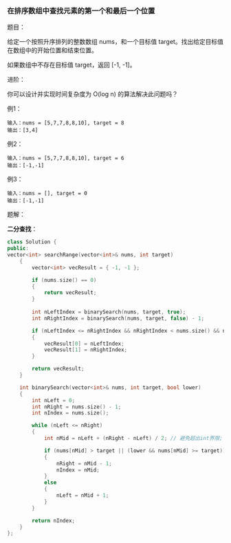 ### 在排序数组中查找元素的第一个和最后一个位置

题目：

给定一个按照升序排列的整数数组 nums，和一个目标值 target。找出给定目标值在数组中的开始位置和结束位置。

如果数组中不存在目标值 target，返回 [-1, -1]。

进阶：

你可以设计并实现时间复杂度为 O(log n) 的算法解决此问题吗？



例1：

```
输入：nums = [5,7,7,8,8,10], target = 8
输出：[3,4]
```



例2：

```
输入：nums = [5,7,7,8,8,10], target = 6
输出：[-1,-1]
```



例3：

```
输入：nums = [], target = 0
输出：[-1,-1]
```



题解：

**二分查找**：

```c++
class Solution {
public:
vector<int> searchRange(vector<int>& nums, int target) 
	{
		vector<int> vecResult = { -1, -1 };

		if (nums.size() == 0)
		{
			return vecResult;
		}
		
		int nLeftIndex = binarySearch(nums, target, true);
		int nRightIndex = binarySearch(nums, target, false) - 1;

		if (nLeftIndex <= nRightIndex && nRightIndex < nums.size() && nums[nLeftIndex] == target && nums[nRightIndex] == target)
		{
			vecResult[0] = nLeftIndex;
			vecResult[1] = nRightIndex;
		}

		return vecResult;
	}

	int binarySearch(vector<int>& nums, int target, bool lower)
	{
		int nLeft = 0;
		int nRight = nums.size() - 1;
		int nIndex = nums.size();

		while (nLeft <= nRight)
		{
			int nMid = nLeft + (nRight - nLeft) / 2; // 避免超出int界限;

			if (nums[nMid] > target || (lower && nums[nMid] >= target))
			{
				nRight = nMid - 1;
				nIndex = nMid;
			}
			else
			{
				nLeft = nMid + 1;
			}
		}

		return nIndex;
	}
};
```

